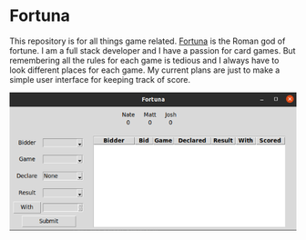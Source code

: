 # Fortuna
This repository is for all things game related. [Fortuna](https://en.wikipedia.org/wiki/Fortuna)
is the Roman god of fortune. I am a full stack developer and I have a passion for card games.
But remembering all the rules for each game is tedious and I always have to look different
places for each game. My current plans are just to make a simple user interface for keeping
track of score.

![Fortuna Preview](img/Fortuna_shot.png)
